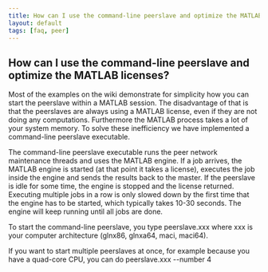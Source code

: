 ```yaml
---
title: How can I use the command-line peerslave and optimize the MATLAB licenses?
layout: default
tags: [faq, peer]
---
```


## How can I use the command-line peerslave and optimize the MATLAB licenses?

Most of the examples on the wiki demonstrate for simplicity how you can start the peerslave within a MATLAB session. The disadvantage of that is that the peerslaves are always using a MATLAB license, even if they are not doing any computations. Furthermore the MATLAB process takes a lot of your system memory. To solve these inefficiency we have implemented a command-line peerslave executable.

The command-line peerslave executable runs the peer network maintenance threads and uses the MATLAB engine. If a job arrives, the MATLAB engine is started (at that point it takes a license), executes the job inside the engine and sends the results back to the master. If the peerslave is idle for some time, the engine is stopped and the license returned. Executing multiple jobs in a row is only slowed down by the first time that the engine has to be started, which typically takes 10-30 seconds. The engine will keep running until all jobs are done.

To start the command-line peerslave, you type
    peerslave.xxx
where xxx is your computer architecture (glnx86, glnxa64, maci, maci64). 

If you want to start multiple peerslaves at once, for example because you have a quad-core CPU, you can do
    peerslave.xxx --number 4

